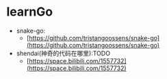 # learnGo

+ snake-go:
  + [https://github.com/tristangoossens/snake-go](https://github.com/tristangoossens/snake-go)
+ shendai(神奇的代码在哪里):TODO
  + [https://space.bilibili.com/1557732](https://space.bilibili.com/1557732)

